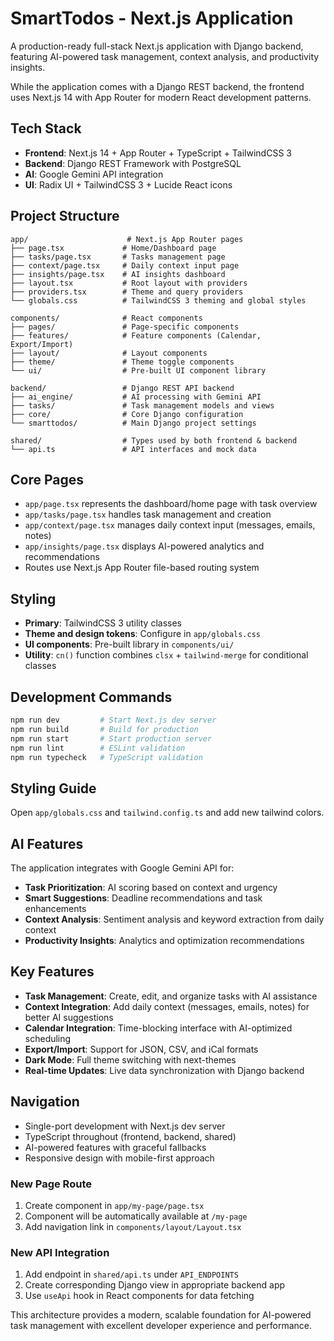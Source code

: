 # SmartTodos - Next.js Application

A production-ready full-stack Next.js application with Django backend, featuring AI-powered task management, context analysis, and productivity insights.

While the application comes with a Django REST backend, the frontend uses Next.js 14 with App Router for modern React development patterns.

## Tech Stack

- **Frontend**: Next.js 14 + App Router + TypeScript + TailwindCSS 3
- **Backend**: Django REST Framework with PostgreSQL
- **AI**: Google Gemini API integration
- **UI**: Radix UI + TailwindCSS 3 + Lucide React icons

## Project Structure

```
app/                      # Next.js App Router pages
├── page.tsx             # Home/Dashboard page
├── tasks/page.tsx       # Tasks management page  
├── context/page.tsx     # Daily context input page
├── insights/page.tsx    # AI insights dashboard
├── layout.tsx           # Root layout with providers
├── providers.tsx        # Theme and query providers
└── globals.css          # TailwindCSS 3 theming and global styles

components/              # React components
├── pages/               # Page-specific components
├── features/            # Feature components (Calendar, Export/Import)
├── layout/              # Layout components
├── theme/               # Theme toggle components
└── ui/                  # Pre-built UI component library

backend/                 # Django REST API backend
├── ai_engine/           # AI processing with Gemini API
├── tasks/               # Task management models and views
├── core/                # Core Django configuration
└── smarttodos/          # Main Django project settings

shared/                  # Types used by both frontend & backend
└── api.ts               # API interfaces and mock data
```

## Core Pages

- `app/page.tsx` represents the dashboard/home page with task overview
- `app/tasks/page.tsx` handles task management and creation
- `app/context/page.tsx` manages daily context input (messages, emails, notes)
- `app/insights/page.tsx` displays AI-powered analytics and recommendations
- Routes use Next.js App Router file-based routing system

## Styling

- **Primary**: TailwindCSS 3 utility classes
- **Theme and design tokens**: Configure in `app/globals.css` 
- **UI components**: Pre-built library in `components/ui/`
- **Utility**: `cn()` function combines `clsx` + `tailwind-merge` for conditional classes

## Development Commands

```bash
npm run dev         # Start Next.js dev server
npm run build       # Build for production
npm run start       # Start production server
npm run lint        # ESLint validation
npm run typecheck   # TypeScript validation
```

## Styling Guide

Open `app/globals.css` and `tailwind.config.ts` and add new tailwind colors.

## AI Features

The application integrates with Google Gemini API for:
- **Task Prioritization**: AI scoring based on context and urgency
- **Smart Suggestions**: Deadline recommendations and task enhancements
- **Context Analysis**: Sentiment analysis and keyword extraction from daily context
- **Productivity Insights**: Analytics and optimization recommendations

## Key Features

- **Task Management**: Create, edit, and organize tasks with AI assistance
- **Context Integration**: Add daily context (messages, emails, notes) for better AI suggestions
- **Calendar Integration**: Time-blocking interface with AI-optimized scheduling
- **Export/Import**: Support for JSON, CSV, and iCal formats
- **Dark Mode**: Full theme switching with next-themes
- **Real-time Updates**: Live data synchronization with Django backend

## Navigation

- Single-port development with Next.js dev server
- TypeScript throughout (frontend, backend, shared)
- AI-powered features with graceful fallbacks
- Responsive design with mobile-first approach

### New Page Route
1. Create component in `app/my-page/page.tsx`
2. Component will be automatically available at `/my-page`
3. Add navigation link in `components/layout/Layout.tsx`

### New API Integration
1. Add endpoint in `shared/api.ts` under `API_ENDPOINTS`
2. Create corresponding Django view in appropriate backend app
3. Use `useApi` hook in React components for data fetching

This architecture provides a modern, scalable foundation for AI-powered task management with excellent developer experience and performance.
